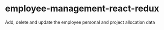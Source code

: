 # employee-management-react-redux
Add, delete and update the employee personal and project allocation data 
